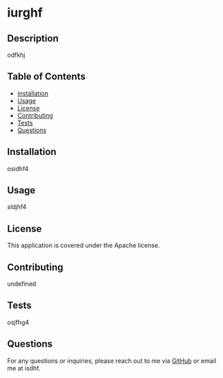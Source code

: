 # iurghf  

  ## Description
  odfkhj
  
  ## Table of Contents
  - [Installation](#installation)
  - [Usage](#usage)
  - [License](#license)
  - [Contributing](#contributing)
  - [Tests](#tests)
  - [Questions](#questions)
  
  ## Installation
  osidhf4
  
  ## Usage
  sldjhf4
  
  ## License
  This application is covered under the Apache license.
  
  ## Contributing
  undefined
  
  ## Tests
  osjfhg4
  
  ## Questions
  For any questions or inquiries, please reach out to me via [GitHub](https://github.com/undefined) or email me at isdhf.
  